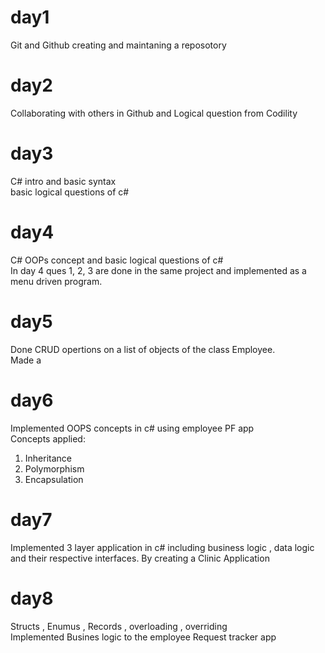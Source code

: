 # day1
Git and Github creating and maintaning a reposotory 
# day2
Collaborating with others in Github and Logical question from Codility
# day3
C# intro and basic syntax  
basic logical questions of c#
# day4
C# OOPs concept and basic logical questions of c#  
In day 4 ques 1, 2, 3 are done in the same project and implemented as a menu driven program.
# day5
Done CRUD opertions on a list of objects of the class Employee.  
Made a  
# day6
Implemented OOPS concepts in c# using employee PF app  
Concepts applied:  
1. Inheritance  
2. Polymorphism  
3. Encapsulation  

# day7 
Implemented 3 layer application in c# including business logic , data logic and their respective interfaces. By creating a Clinic Application  

# day8
Structs , Enumus , Records , overloading , overriding  
Implemented Busines logic to the employee Request tracker app

